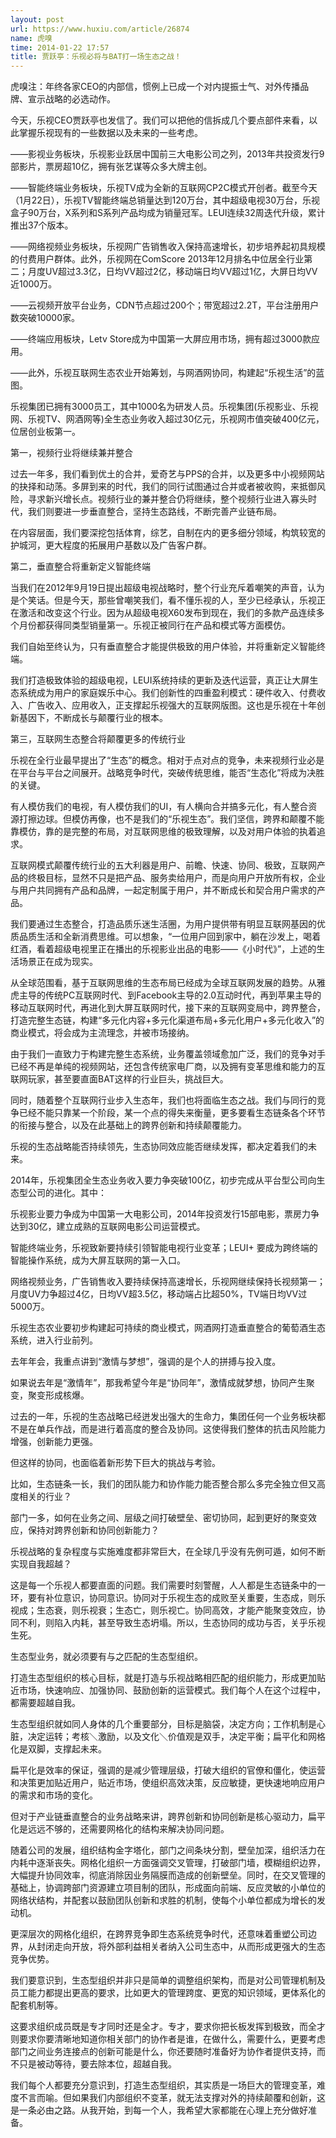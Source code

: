 ```yaml
---
layout: post
url: https://www.huxiu.com/article/26874
name: 虎嗅
time: 2014-01-22 17:57
title: 贾跃亭：乐视必将与BAT打一场生态之战！
---
```

虎嗅注：年终各家CEO的内部信，惯例上已成一个对内提振士气、对外传播品牌、宣示战略的必选动作。

今天，乐视CEO贾跃亭也发信了。我们可以把他的信拆成几个要点部件来看，以此掌握乐视现有的一些数据以及未来的一些考虑。

——影视业务板块，乐视影业跃居中国前三大电影公司之列，2013年共投资发行9部影片，票房超10亿，拥有张艺谋等众多大牌主创。

——智能终端业务板块，乐视TV成为全新的互联网CP2C模式开创者。截至今天（1月22日），乐视TV智能终端总销量达到120万台，其中超级电视30万台，乐视盒子90万台，X系列和S系列产品均成为销量冠军。LEUI连续32周迭代升级，累计推出37个版本。

——网络视频业务板块，乐视网广告销售收入保持高速增长，初步培养起初具规模的付费用户群体。此外，乐视网在ComScore 2013年12月排名中位居全行业第二；月度UV超过3.3亿，日均VV超过2亿，移动端日均VV超过1亿，大屏日均VV近1000万。

——云视频开放平台业务，CDN节点超过200个；带宽超过2.2T，平台注册用户数突破10000家。

——终端应用板块，Letv Store成为中国第一大屏应用市场，拥有超过3000款应用。

——此外，乐视互联网生态农业开始筹划，与网酒网协同，构建起“乐视生活”的蓝图。

乐视集团已拥有3000员工，其中1000名为研发人员。乐视集团(乐视影业、乐视网、乐视TV、网酒网等)全生态业务收入超过30亿元，乐视网市值突破400亿元，位居创业板第一。

第一，视频行业将继续兼并整合

过去一年多，我们看到优土的合并，爱奇艺与PPS的合并，以及更多中小视频网站的抉择和动荡。多屏到来的时代，我们的同行试图通过合并或者被收购，来抵御风险，寻求新兴增长点。视频行业的兼并整合仍将继续，整个视频行业进入寡头时代，我们则要进一步垂直整合，坚持生态路线，不断完善产业链布局。

在内容层面，我们要深挖包括体育，综艺，自制在内的更多细分领域，构筑较宽的护城河，更大程度的拓展用户基数以及广告客户群。

第二，垂直整合将重新定义智能终端

当我们在2012年9月19日提出超级电视战略时，整个行业充斥着嘲笑的声音，认为是个笑话。但是今天，那些曾嘲笑我们，看不懂乐视的人，至少已经承认，乐视正在激活和改变这个行业。因为从超级电视X60发布到现在，我们的多款产品连续多个月份都获得同类型销量第一。乐视正被同行在产品和模式等方面模仿。

我们自始至终认为，只有垂直整合才能提供极致的用户体验，并将重新定义智能终端。

我们打造极致体验的超级电视，LEUI系统持续的更新及迭代运营，真正让大屏生态系统成为用户的家庭娱乐中心。我们创新性的四重盈利模式：硬件收入、付费收入、广告收入、应用收入，正支撑起乐视强大的互联网版图。这也是乐视在十年创新基因下，不断成长与颠覆行业的根本。

第三，互联网生态整合将颠覆更多的传统行业

乐视在全行业最早提出了“生态”的概念。相对于点对点的竞争，未来视频行业必是在平台与平台之间展开。战略竞争时代，突破传统思维，能否“生态化”将成为决胜的关键。

有人模仿我们的电视，有人模仿我们的UI，有人横向合并搞多元化，有人整合资源打擦边球。但模仿再像，也不是我们的“乐视生态”。我们坚信，跨界和颠覆不能靠模仿，靠的是完整的布局，对互联网思维的极致理解，以及对用户体验的执着追求。

互联网模式颠覆传统行业的五大利器是用户、前瞻、快速、协同、极致，互联网产品的终极目标，显然不只是把产品、服务卖给用户，而是向用户开放所有权，企业与用户共同拥有产品和品牌，一起定制属于用户，并不断成长和契合用户需求的产品。

我们要通过生态整合，打造品质乐迷生活圈，为用户提供带有明显互联网基因的优质品质生活和全新消费思维。可以想象，“一位用户回到家中，躺在沙发上，喝着红酒，看着超级电视里正在播出的乐视影业出品的电影——《小时代》”，上述的生活场景正在成为现实。

从全球范围看，基于互联网思维的生态布局已经成为全球互联网发展的趋势。从雅虎主导的传统PC互联网时代、到Facebook主导的2.0互动时代，再到苹果主导的移动互联网时代，再进化到大屏互联网时代，接下来的互联网变局中，跨界整合，打造完整生态链，构建“多元化内容+多元化渠道布局+多元化用户+多元化收入”的商业模式，将会成为主流理念，并被市场接纳。

由于我们一直致力于构建完整生态系统，业务覆盖领域愈加广泛，我们的竞争对手已经不再是单纯的视频网站，还包含传统家电厂商，以及拥有变革思维和能力的互联网玩家，甚至要直面BAT这样的行业巨头，挑战巨大。

同时，随着整个互联网行业步入生态年，我们也将面临生态之战。我们与同行的竞争已经不能只靠某一个阶段，某一个点的得失来衡量，更多要看生态链条各个环节的衔接与整合，以及在此基础上的跨界创新和持续颠覆能力。

乐视的生态战略能否持续领先，生态协同效应能否继续发挥，都决定着我们的未来。

2014年，乐视集团全生态业务收入要力争突破100亿，初步完成从平台型公司向生态型公司的进化。其中：

乐视影业要力争成为中国第一大电影公司，2014年投资发行15部电影，票房力争达到30亿，建立成熟的互联网电影公司运营模式。

智能终端业务，乐视致新要持续引领智能电视行业变革；LEUI+ 要成为跨终端的智能操作系统，成为大屏互联网的第一入口。

网络视频业务，广告销售收入要持续保持高速增长，乐视网继续保持长视频第一；月度UV力争超过4亿，日均VV超3.5亿，移动端占比超50%，TV端日均VV过5000万。

乐视生态农业要初步构建起可持续的商业模式，网酒网打造垂直整合的葡萄酒生态系统，进入行业前列。

去年年会，我重点讲到“激情与梦想”，强调的是个人的拼搏与投入度。

如果说去年是“激情年”，那我希望今年是“协同年”，激情成就梦想，协同产生聚变，聚变形成核爆。

过去的一年，乐视的生态战略已经迸发出强大的生命力，集团任何一个业务板块都不是在单兵作战，而是进行着高度的整合及协同。这使得我们整体的抗击风险能力增强，创新能力更强。

但这样的协同，也面临着新形势下巨大的挑战与考验。

比如，生态链条一长，我们的团队能力和协作能力能否整合那么多完全独立但又高度相关的行业？

部门一多，如何在业务之间、层级之间打破壁垒、密切协同，起到更好的聚变效应，保持对跨界创新和协同创新能力？

乐视战略的复杂程度与实施难度都非常巨大，在全球几乎没有先例可遁，如何不断实现自我超越？

这是每一个乐视人都要直面的问题。我们需要时刻警醒，人人都是生态链条中的一环，要有补位意识，协同意识。协同对于乐视生态的成败至关重要，生态成，则乐视成；生态衰，则乐视衰；生态亡，则乐视亡。协同高效，才能产能聚变效应，协同不利，则陷入内耗，甚至导致生态坍塌。所以，生态协同的成功与否，关乎乐视生死。

生态型业务，就必须要有与之匹配的生态型组织。

打造生态型组织的核心目标，就是打造与乐视战略相匹配的组织能力，形成更加贴近市场，快速响应、加强协同、鼓励创新的运营模式。我们每个人在这个过程中，都需要超越自我。

生态型组织就如同人身体的几个重要部分，目标是脑袋，决定方向；工作机制是心脏，决定运转；考核＼激励，以及文化＼价值观是双手，决定平衡；扁平化和网格化是双脚，支撑起未来。

扁平化是效率的保证，强调的是减少管理层级，打破大组织的官僚和僵化，使运营和决策更加贴近用户，贴近市场，使组织高效决策，反应敏捷，更快速地响应用户的需求和市场的变化。

但对于产业链垂直整合的业务战略来讲，跨界创新和协同创新是核心驱动力，扁平化是远远不够的，还需要网格化的结构来解决协同问题。

随着公司的发展，组织结构金字塔化，部门之间条块分割，壁垒加深，组织活力在内耗中逐渐丧失。网格化组织一方面强调交叉管理，打破部门墙，模糊组织边界，大幅提升协同效率，彻底消除因业务隔膜而造成的创新壁垒。同时，在交叉管理的基础上，协调跨部门资源建立项目制的团队，形成面向前端、反应灵敏的小单位的网络状结构，并配套以鼓励团队创新和求胜的机制，使每个小单位都成为增长的发动机。

更深层次的网格化组织，在跨界竞争即生态系统竞争时代，还意味着重塑公司边界，从封闭走向开放，将外部利益相关者纳入公司生态中，从而形成更强大的生态竞争优势。

我们要意识到，生态型组织并非只是简单的调整组织架构，而是对公司管理机制及员工能力都提出更高的要求，比如更大的管理跨度、更宽的知识领域，更体系化的配套机制等。

这要求组织成员既是专才同时还是全才。专才，要求你把长板发挥到极致，而全才则要求你要清晰地知道你相关部门的协作者是谁，在做什么，需要什么，更要考虑部门之间业务连接点的创新可能是什么，你还要随时准备好为协作者提供支持，而不只是被动等待，要去除本位，超越自我。

我们每个人都要充分意识到，打造生态型组织，其实质是一场巨大的管理变革，难度不言而喻。但如果我们内部组织不变革，就无法支撑对外的持续颠覆和创新，这是一条必由之路。从我开始，到每一个人，我希望大家都能在心理上充分做好准备。

